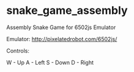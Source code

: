 # snake_game_assembly
Assembly Snake Game for 6502js Emulator

Emulator: http://pixelatedrobot.com/6502js/

Controls: 

W - Up
A - Left
S - Down
D - Right
